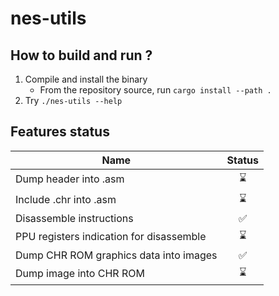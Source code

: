 # nes-utils

## How to build and run ?

1. Compile and install the binary
    - From the repository source, run `cargo install --path .`
2. Try `./nes-utils --help`

## Features status

Name           | Status
-------------  |:-------------:
Dump header into .asm | ⌛
Include .chr into .asm | ⌛
Disassemble instructions | ✅
PPU registers indication for disassemble | ⌛
Dump CHR ROM graphics data into images | ✅
Dump image into CHR ROM | ⌛

